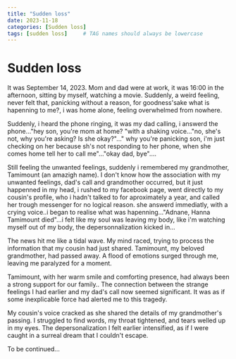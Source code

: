 ```yaml
---
title: "Sudden loss"
date: 2023-11-18
categories: [Sudden loss]
tags: [sudden loss]     # TAG names should always be lowercase
---
```


# Sudden loss

It was September 14, 2023. Mom and dad were at work, it was 16:00 in the afternoon, sitting by myself, watching a movie. Suddenly, a weird feeling, never felt that, panicking without a reason, for goodness'sake what is hapenning to me?, i was home alone, feeling overwhelmed from nowhere.

Suddenly, i heard the phone ringing, it was my dad calling, i answerd the phone…"hey son, you're mom at home? "with a shaking voice…"no, she's not, why you're asking? Is she okay?"…" why you're panicking son, i'm just checking on her because sh's not responding to her phone, when she comes home tell her to call me"…"okay dad, bye"….

Still feeling the unwanted feelings, suddenly i remembered my grandmother, Tamimount (an amazigh name). I don't know how the association with my unwanted feelings, dad's call and grandmother occurred, but it just happenned in my head, i rushed to my facebook page, went directly to my cousin's profile, who i hadn't talked to for aproximately a year, and called her trough messenger for no logical reason. she answerd immediatly, with a crying voice..i began to realise what was hapenning..."Adnane, Hanna Tamimount died"…i felt like my soul was leaving my body, like i'm watching myself out of my body, the depersonnalization kicked in...

The news hit me like a tidal wave. My mind raced, trying to process the information that my cousin had just shared. Tamimount, my beloved grandmother, had passed away. A flood of emotions surged through me, leaving me paralyzed for a moment.

Tamimount, with her warm smile and comforting presence,  had always been a strong support for our family.. The connection between the strange feelings I had earlier and my dad's call now seemed significant. It was as if some inexplicable force had alerted me to this tragedy.

My cousin's voice cracked as she shared the details of my grandmother's passing. I struggled to find words, my throat tightened, and tears welled up in my eyes. The depersonalization I felt earlier intensified, as if I were caught in a surreal dream that I couldn't escape.

To be continued…